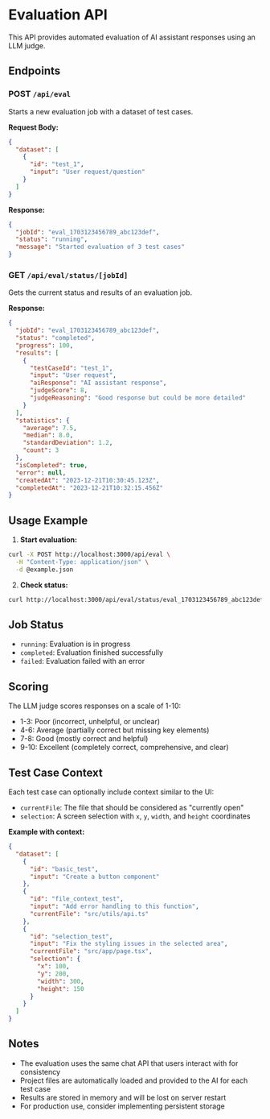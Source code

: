 # Evaluation API

This API provides automated evaluation of AI assistant responses using an LLM judge.

## Endpoints

### POST `/api/eval`

Starts a new evaluation job with a dataset of test cases.

**Request Body:**
```json
{
  "dataset": [
    {
      "id": "test_1",
      "input": "User request/question"
    }
  ]
}
```

**Response:**
```json
{
  "jobId": "eval_1703123456789_abc123def",
  "status": "running",
  "message": "Started evaluation of 3 test cases"
}
```

### GET `/api/eval/status/[jobId]`

Gets the current status and results of an evaluation job.

**Response:**
```json
{
  "jobId": "eval_1703123456789_abc123def",
  "status": "completed",
  "progress": 100,
  "results": [
    {
      "testCaseId": "test_1",
      "input": "User request",
      "aiResponse": "AI assistant response",
      "judgeScore": 8,
      "judgeReasoning": "Good response but could be more detailed"
    }
  ],
  "statistics": {
    "average": 7.5,
    "median": 8.0,
    "standardDeviation": 1.2,
    "count": 3
  },
  "isCompleted": true,
  "error": null,
  "createdAt": "2023-12-21T10:30:45.123Z",
  "completedAt": "2023-12-21T10:32:15.456Z"
}
```

## Usage Example

1. **Start evaluation:**
```bash
curl -X POST http://localhost:3000/api/eval \
  -H "Content-Type: application/json" \
  -d @example.json
```

2. **Check status:**
```bash
curl http://localhost:3000/api/eval/status/eval_1703123456789_abc123def
```

## Job Status

- `running`: Evaluation is in progress
- `completed`: Evaluation finished successfully
- `failed`: Evaluation failed with an error

## Scoring

The LLM judge scores responses on a scale of 1-10:
- 1-3: Poor (incorrect, unhelpful, or unclear)
- 4-6: Average (partially correct but missing key elements)
- 7-8: Good (mostly correct and helpful)
- 9-10: Excellent (completely correct, comprehensive, and clear)

## Test Case Context

Each test case can optionally include context similar to the UI:

- `currentFile`: The file that should be considered as "currently open"
- `selection`: A screen selection with `x`, `y`, `width`, and `height` coordinates

**Example with context:**
```json
{
  "dataset": [
    {
      "id": "basic_test",
      "input": "Create a button component"
    },
    {
      "id": "file_context_test",
      "input": "Add error handling to this function",
      "currentFile": "src/utils/api.ts"
    },
    {
      "id": "selection_test",
      "input": "Fix the styling issues in the selected area",
      "currentFile": "src/app/page.tsx",
      "selection": {
        "x": 100,
        "y": 200, 
        "width": 300,
        "height": 150
      }
    }
  ]
}
```

## Notes

- The evaluation uses the same chat API that users interact with for consistency
- Project files are automatically loaded and provided to the AI for each test case
- Results are stored in memory and will be lost on server restart
- For production use, consider implementing persistent storage 